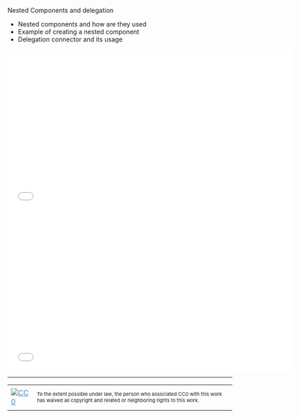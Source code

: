 Nested Components and delegation
*   Nested components and how are they used 
*   Example of creating a nested component
*   Delegation connector and its usage 

 

<iframe src="//www.youtube.com/embed/s9Ch_UecVdY?rel=0" width="640" height="360" frameborder="0" allowfullscreen="allowfullscreen"></iframe>
<iframe src="//www.youtube.com/embed/cXdiBHYSY54?rel=0;start=27;end=172" width="640" height="360" frameborder="0" allowfullscreen="allowfullscreen"></iframe>
    
<hr style="color: #cccccc;" />

<table>
<tbody>
<tr>
<td><a style="color: #4183c4;" href="http://creativecommons.org/publicdomain/zero/1.0/"><img src="https://camo.githubusercontent.com/c5160f944848828fa33126d9a697e9abe43ea98f/687474703a2f2f692e6372656174697665636f6d6d6f6e732e6f72672f702f7a65726f2f312e302f38387833312e706e67" alt="CC0" data-canonical-src="http://i.creativecommons.org/p/zero/1.0/88x31.png" /></a></td>
<td>
<p style="font-size: 11px;">To the extent possible under law, the person who associated CC0 with this work has waived all copyright and related or neighboring rights to this work.</p>
</td>
</tr>
</tbody>
</table>
